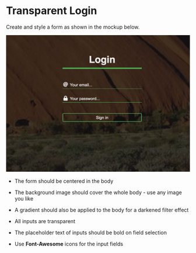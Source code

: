 # Transparent Login

Create and style a form as shown in the mockup below.

![mockup](mockup.png)

- The form should be centered in the body

- The background image should cover the whole body - use any image you like

- A gradient should also be applied to the body for a darkened filter effect

- All inputs are transparent

- The placeholder text of inputs should be bold on field selection

- Use **Font-Awesome** icons for the input fields